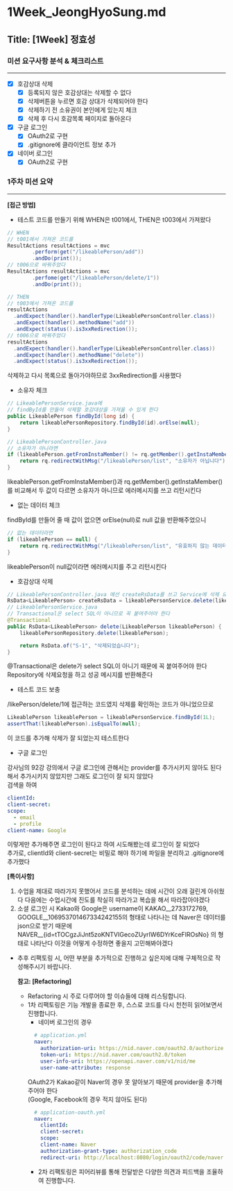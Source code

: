 # 1Week_JeongHyoSung.md

## Title: [1Week] 정효성

### 미션 요구사항 분석 & 체크리스트

---

- [x] 호감상대 삭제
  - [x] 등록되지 않은 호감상대는 삭제할 수 없다 
  - [x] 삭제버튼을 누르면 호감 상대가 삭제되어야 한다
  - [x] 삭제하기 전 소유권이 본인에게 있는지 체크
  - [x] 삭제 후 다시 호감목록 페이지로 돌아온다
- [x] 구글 로그인
  - [x] OAuth2로 구현
  - [x] .gitignore에 클라이언트 정보 추가
- [x] 네이버 로그인
  - [x] OAuth2로 구현

### 1주차 미션 요약

---

**[접근 방법]**

- 테스트 코드를 만들기 위해 WHEN은 t001에서, THEN은 t003에서 가져왔다
```Java
// WHEN
// t001에서 가져온 코드를
ResultActions resultActions = mvc
        .perform(get("/likeablePerson/add"))
        .andDo(print());
// t006으로 바꿔주었다
ResultActions resultActions = mvc
        .perfome(get("/likeablePerson/delete/1"))
        .andDo(print());

// THEN
// t003에서 가져온 코드를
resultActions
  .andExpect(handler().handlerType(LikeablePersonController.class))
  .andExpect(handler().methodName("add"))
  .andExpect(status().is3xxRedirection());
// t006으로 바꿔주었다
resultActions
  .andExpect(handler().handlerType(LikeablePersonController.class))
  .andExpect(handler().methodName("delete"))
  .andExpect(status().is3xxRedirection());
```
삭제하고 다시 목록으로 돌아가야하므로 3xxRedirection를 사용했다

- 소유자 체크
```java
// LikeablePersonService.java에
// findById를 만들어 삭제할 호감대상을 가져올 수 있게 한다  
public LikeablePerson findById(long id) {
    return likeablePersonRepository.findById(id).orElse(null);
}

// LikeablePersonController.java
// 소유자가 아니라면
if (likeablePerson.getFromInstaMember() != rq.getMember().getInstaMember()) {
    return rq.redirectWithMsg("/likeablePerson/list", "소유자가 아닙니다");
}
```
likeablePerson.getFromInstaMember()과 rq.getMember().getInstaMember()를 비교해서
두 값이 다르면 소유자가 아니므로 에러메시지를 쓰고 리턴시킨다

- 없는 데이터 체크

findById를 만들어 줄 때 값이 없으면 orElse(null)로 null 값을 반환해주었으니
```java
// 없는 데이터라면
if (likeablePerson == null) {
    return rq.redirectWithMsg("/likeablePerson/list", "유효하지 않는 데이터입니다");
}
```
likeablePerson이 null값이라면 에러메시지를 주고 리턴시킨다

- 호감상대 삭제
```java
// LikeablePersonController.java 에선 createRsData를 쓰고 Service에 삭제 요청을 한다
RsData<LikeablePerson> createRsData = likeablePersonService.delete(likeablePerson);
// LikeablePersonService.java
// Transactional은 select SQL이 아니므로 꼭 붙여주어야 한다
@Transactional
public RsData<LikeablePerson> delete(LikeablePerson likeablePerson) {
    likeablePersonRepository.delete(likeablePerson);

    return RsData.of("S-1", "삭제되었습니다");
}
```
@Transactional은 delete가 select SQL이 아니기 때문에 꼭 붙여주어야 한다
Repository에 삭제요청을 하고 성공 메시지를 반환해준다

- 테스트 코드 보충

/likePerson/delete/1에 접근하는 코드였지 삭제를 확인하는 코드가 아니었으므로
```java
LikeablePerson likeablePerson = likeablePersonService.findById(1L);
assertThat(likeablePerson).isEqualTo(null);
```
이 코드를 추가해 삭제가 잘 되었는지 테스트한다

- 구글 로그인

강사님의 92강 강의에서 구글 로그인에 관해서는 provider를 추가시키지 않아도 된다해서 추가시키지 않았지만 그래도 로그인이 잘 되지 않았다  
검색을 하여
```yaml
clientId: 
client-secret: 
scope:
  - email
  - profile
client-name: Google
```
이렇게만 추가해주면 로그인이 된다고 하여 시도해봤는데 로그인이 잘 되었다  
추가로, clientId와 client-secret는 비밀로 해야 하기에 파일을 분리하고 .gitignore에 추가했다

**[특이사항]**

1. 수업을 제대로 따라가지 못했어서 코드를 분석하는 데에 시간이 오래 걸린게 아쉬웠다 다음에는 수업시간에 진도를 착실히 따라가고 복습을 해서 따라잡아야겠다
2. 소셜 로그인 시 Kakao와 Google은 username이 KAKAO__2733172769, GOOGLE__106953701467334242155의 형태로 나타나는 데 Naver은 데이터를 json으로 받기 때문에 NAVER__{id=tTOCgzJiJnt5zoKNTVIGecoZUyrIW6DYrKceFlROsNo} 의 형태로 나타난다 이것을 어떻게 수정하면 좋을지 고민해봐야겠다

- 추후 리팩토링 시, 어떤 부분을 추가적으로 진행하고 싶은지에 대해 구체적으로 작성해주시기 바랍니다.

  **참고: [Refactoring]**

    - Refactoring 시 주로 다루어야 할 이슈들에 대해 리스팅합니다.
    - 1차 리팩토링은 기능 개발을 종료한 후, 스스로 코드를 다시 천천히 읽어보면서 진행합니다.
      - 네이버 로그인의 경우
      ```yaml
        # application.yml
        naver:
          authorization-uri: https://nid.naver.com/oauth2.0/authorize
          token-uri: https://nid.naver.com/oauth2.0/token
          user-info-uri: https://openapi.naver.com/v1/nid/me
          user-name-attribute: response
      ```
      OAuth2가 Kakao같이 Naver의 경우 못 알아보기 때문에 provider을 추가해 주어야 한다  
      (Google, Facebook의 경우 적지 않아도 된다)
      ```yaml
        # application-oauth.yml
        naver:
          clientId:
          client-secret:
          scope:
          client-name: Naver
          authorization-grant-type: authorization_code
          redirect-uri: http://localhost:8080/login/oauth2/code/naver
      ```
      - 2차 리팩토링은 피어리뷰를 통해 전달받은 다양한 의견과 피드백을 조율하여 진행합니다.